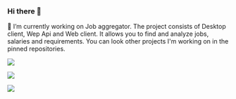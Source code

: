 ### Hi there 👋
🔭 I’m currently working on Job aggregator.
The project consists of Desktop client, Wep Api and Web client.
It allows you to find and analyze jobs, salaries and requirements.
You can look other projects I'm working on in the pinned repositories.

![](https://github-profile-summary-cards.vercel.app/api/cards/profile-details?username=AlexRajvandary&theme=solarized_dark)

![](https://github-profile-summary-cards.vercel.app/api/cards/stats?username=AlexRajvandary&theme=solarized_dark)

![](https://github-profile-summary-cards.vercel.app/api/cards/repos-per-language?username=AlexRajvandary&theme=solarized_dark)

<!--
**AlexRajvandary/AlexRajvandary** is a ✨ _special_ ✨ repository because its `README.md` (this file) appears on your GitHub profile.

Here are some ideas to get you started:

- 🔭 I’m currently working on ...
- 🌱 I’m currently learning ...
- 👯 I’m looking to collaborate on ...
- 🤔 I’m looking for help with ...
- 💬 Ask me about ...
- 📫 How to reach me: ...
- 😄 Pronouns: ...
- ⚡ Fun fact: ...
-->
